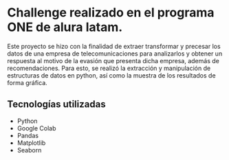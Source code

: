 # Challenge realizado en el programa ONE de alura latam.

Este proyecto se hizo con la finalidad de extraer transformar y precesar los datos de una empresa de telecomunicaciones para analizarlos y obtener un respuesta al motivo de la evasión que
presenta dicha empresa, además de recomendaciones. 
Para esto, se realizó la extracción y manipulación de estructuras de datos en python, así como la muestra de los resultados de forma gráfica.


## Tecnologías utilizadas

- Python
- Google Colab
- Pandas
- Matplotlib
- Seaborn
